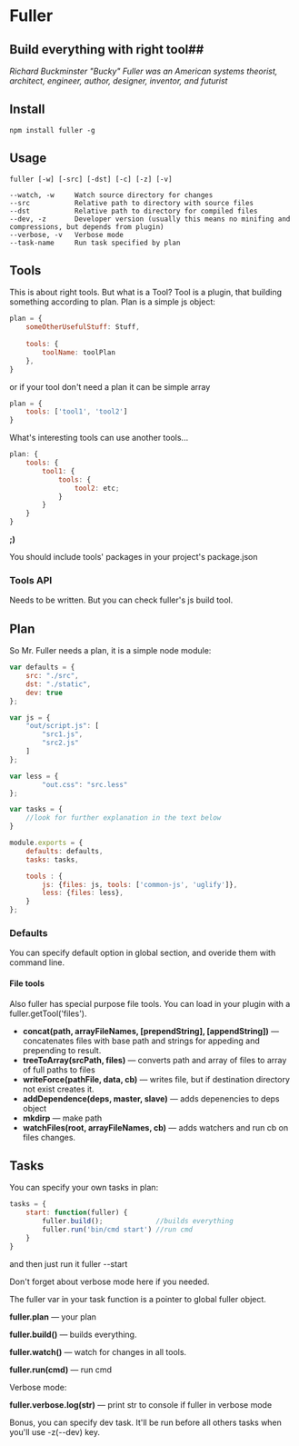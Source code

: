 # Fuller #
## Build everything with right tool##

_Richard Buckminster "Bucky" Fuller was an American systems theorist, architect, engineer, author, designer, inventor, and futurist_

## Install ##
    npm install fuller -g

## Usage ##
    fuller [-w] [-src] [-dst] [-c] [-z] [-v]

```
--watch, -w     Watch source directory for changes
--src           Relative path to directory with source files
--dst           Relative path to directory for compiled files
--dev, -z       Developer version (usually this means no minifing and compressions, but depends from plugin)
--verbose, -v   Verbose mode
--task-name     Run task specified by plan
```

## Tools ##
This is about right tools. But what is a Tool? Tool is a plugin, that building something according to plan. Plan is a simple js object:

```js
plan = {
    someOtherUsefulStuff: Stuff,
    
    tools: {
        toolName: toolPlan
    },
}
```
or if your tool don't need a plan it can be simple array
```js
plan = {    
    tools: ['tool1', 'tool2']
}
```
What's interesting tools can use another tools...
```js
plan: {
    tools: {
        tool1: {
            tools: {
                tool2: etc;
            }
        }
    }
}
```
__;)__

You should include tools' packages in your project's package.json

### Tools API ###
Needs to be written. 
But you can check fuller's js build tool.

## Plan ##
So Mr. Fuller needs a plan, it is a simple node module:
```js
var defaults = {
    src: "./src",
    dst: "./static",
    dev: true
};

var js = {
    "out/script.js": [
        "src1.js",
        "src2.js"
    ]
};

var less = {
        "out.css": "src.less"
};

var tasks = {
    //look for further explanation in the text below
}

module.exports = {
    defaults: defaults,
    tasks: tasks,

    tools : {
        js: {files: js, tools: ['common-js', 'uglify']},
        less: {files: less},
    }
};
```

### Defaults ###
You can specify default option in global section, and overide them with command line.

#### File tools ####
Also fuller has special purpose file tools. You can load in your plugin with a fuller.getTool('files').

* __concat(path, arrayFileNames, [prependString], [appendString])__ — concatenates files with base path and strings for appeding and prepending to result.
* __treeToArray(srcPath, files)__ — converts path and array of files to array of full paths to files
* __writeForce(pathFile, data, cb)__ — writes file, but if destination directory not exist creates it.
* __addDependence(deps, master, slave)__ — adds depenencies to deps object
* __mkdirp__ — make path
* __watchFiles(root, arrayFileNames, cb)__ — adds watchers and run cb on files changes.

## Tasks
You can specify your own tasks in plan:
```js
tasks = {
    start: function(fuller) {
        fuller.build();             //builds everything
        fuller.run('bin/cmd start') //run cmd
    }
}
```
and then just run it
    fuller --start

Don't forget about verbose mode here if you needed.

The fuller var in your task function is a pointer to global fuller object.

__fuller.plan__ — your plan

__fuller.build()__ — builds everything.

__fuller.watch()__ — watch for changes in all  tools.

__fuller.run(cmd)__ — run cmd

Verbose mode:

__fuller.verbose.log(str)__ — print str to console if fuller in verbose mode

Bonus, you can specify dev task. It'll be run before all others tasks when you'll use -z(--dev) key.
